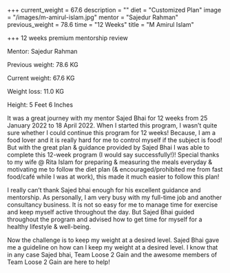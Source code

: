 +++
current_weight = 67.6
description = ""
diet = "Customized Plan"
image = "/images/m-amirul-islam.jpg"
mentor = "Sajedur Rahman"
previous_weight = 78.6
time = "12 Weeks"
title = "M Amirul Islam"

+++
12 weeks premium mentorship review

Mentor: Sajedur Rahman

Previous weight: 78.6 KG

Current weight: 67.6 KG

Weight loss: 11.0 KG

Height: 5 Feet 6 Inches

It was a great journey with my mentor Sajed Bhai for 12 weeks from 25 January 2022 to 18 April 2022. When I started this program, I wasn’t quite sure whether I could continue this program for 12 weeks! Because, I am a food lover and it is really hard for me to control myself if the subject is food! But with the great plan & guidance provided by Sajed Bhai I was able to complete this 12-week program (I would say successfully!)! Special thanks to my wife @ Rita Islam for preparing & measuring the meals everyday & motivating me to follow the diet plan (& encouraged/prohibited me from fast food/café while I was at work), this made it much easier to follow this plan!

I really can’t thank Sajed bhai enough for his excellent guidance and mentorship. As personally, I am very busy with my full-time job and another consultancy business. It is not so easy for me to manage time for exercise and keep myself active throughout the day. But Sajed Bhai guided throughout the program and advised how to get time for myself for a healthy lifestyle & well-being.

Now the challenge is to keep my weight at a desired level. Sajed Bhai gave me a guideline on how can I keep my weight at a desired level. I know that in any case Sajed bhai, Team Loose 2 Gain and the awesome members of Team Loose 2 Gain are here to help!